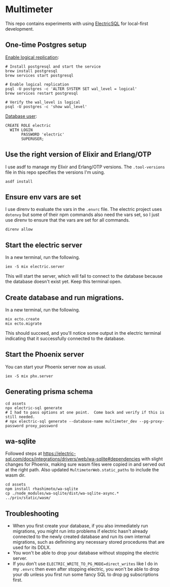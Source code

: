 # Multimeter

This repo contains experiments with using [ElectricSQL](https://electric-sql.com) for local-first development.

## One-time Postgres setup
[Enable logical replication](https://electric-sql.com/docs/usage/installation/postgres#homebrew):
```
# Install postgresql and start the service
brew install postgresql
brew services start postgresql

# Enable logical replication
psql -U postgres -c 'ALTER SYSTEM SET wal_level = logical'
brew services restart postgresql

# Verify the wal_level is logical
psql -U postgres -c 'show wal_level'
```

[Database user](https://electric-sql.com/docs/api/service#permissions-for-logical-replication-mode):
```
CREATE ROLE electric
  WITH LOGIN
       PASSWORD 'electric'
       SUPERUSER;
```

## Use the right version of Elixir and Erlang/OTP
I use asdf to manage my Elixir and Erlang/OTP versions.  The `.tool-versions` file in this repo specifies the versions I'm using.
```
asdf install
```

## Ensure env vars are set
I use direnv to evaluate the vars in the `.envrc` file.
The electric project uses `dotenvy` but some of their npm commands also need the vars set,
so I just use direnv to ensure that the vars are set for all commands.
```
direnv allow
```

## Start the electric server
In a new terminal, run the following.
```
iex -S mix electric.server
```
This will start the server, which will fail to connect to the database because the database doesn't exist yet.  Keep this terminal open.

## Create database and run migrations.
In a new terminal, run the following.
```
mix ecto.create
mix ecto.migrate
```
This should succeed, and you'll notice some output in the electric terminal indicating that it successfully connected to the database.

## Start the Phoenix server
You can start your Phoenix server now as usual.
```
iex -S mix phx.server
```

## Generating prisma schema
```
cd assets
npx electric-sql generate
# I had to pass options at one point.  Come back and verify if this is still needed.
# npx electric-sql generate --database-name multimeter_dev --pg-proxy-password proxy_password
```

## wa-sqlite
Followed steps at https://electric-sql.com/docs/integrations/drivers/web/wa-sqlite#dependencies with slight changes for Phoenix, making sure wasm files were copied in and served out at the right path.  Also updated `MultimeterWeb.static_paths` to include the wasm dir.
```
cd assets
npm install rhashimoto/wa-sqlite
cp ./node_modules/wa-sqlite/dist/wa-sqlite-async.* ../priv/static/wasm/
```

## Troubleshooting
- When you first create your database, if you also immediately run migrations, you might run into problems if electric hasn't already connected to the newly created database and run its own internal migrations, such as definining any necessary stored procedures that are used for its DDLX.
- You won't be able to drop your database without stopping the electric server.
- If you don't use `ELECTRIC_WRITE_TO_PG_MODE=direct_writes` like I do in my `.envrc` then even after stopping electric, you won't be able to drop your db
  unless you first run some fancy SQL to drop pg subscriptions first.

